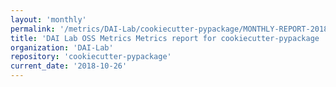 ```yaml
---
layout: 'monthly'
permalink: '/metrics/DAI-Lab/cookiecutter-pypackage/MONTHLY-REPORT-2018-10-26/'
title: 'DAI Lab OSS Metrics Metrics report for cookiecutter-pypackage | MONTHLY-REPORT-2018-10-26'
organization: 'DAI-Lab'
repository: 'cookiecutter-pypackage'
current_date: '2018-10-26'
---
```


